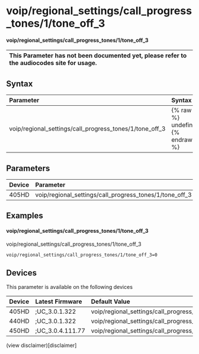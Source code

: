 ﻿---
description: voip/regional_settings/call_progress_tones/1/tone_off_3
search:
    keywords: ['voip','regional_settings','call_progress_tones','1','tone_off_3']
---

# voip/regional_settings/call_progress_tones/1/tone_off_3

#### voip/regional_settings/call_progress_tones/1/tone_off_3


| This Parameter has not been documented yet, please refer to the audiocodes site for usage.  |
| :--- |

## Syntax
| Parameter | Syntax |
| :--- | :--- |
|voip/regional_settings/call_progress_tones/1/tone_off_3 | {% raw %} undefined {% endraw %} |

## Parameters
|Device|Parameter|value|Description|
|:---|:---|:---|:---|
| 405HD | voip/regional_settings/call_progress_tones/1/tone_off_3 |  |  |

## Examples
#### voip/regional_settings/call_progress_tones/1/tone_off_3

voip/regional_settings/call_progress_tones/1/tone_off_3

```
voip/regional_settings/call_progress_tones/1/tone_off_3=0
```

## Devices
This parameter is available on the following devices

| Device | Latest Firmware | Default Value |
|:---|:---|:---|
| 405HD | ;UC_3.0.1.322 | voip/regional_settings/call_progress_tones/1/tone_off_3=0 
| 440HD | ;UC_3.0.1.322 | voip/regional_settings/call_progress_tones/1/tone_off_3=0 
| 450HD | ;UC_3.0.4.111.77 | voip/regional_settings/call_progress_tones/1/tone_off_3=0 

(view disclaimer)[disclaimer]
